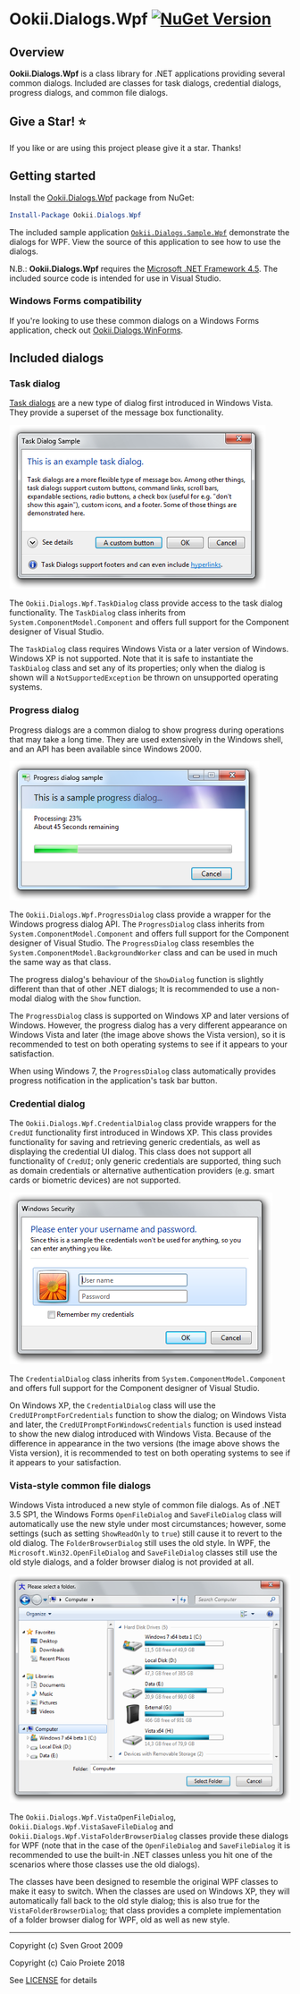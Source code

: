 # Ookii.Dialogs.Wpf [![NuGet Version](http://img.shields.io/nuget/v/Ookii.Dialogs.Wpf.svg?style=flat)](https://www.nuget.org/packages/Ookii.Dialogs.Wpf/)

## Overview

**Ookii.Dialogs.Wpf** is a class library for .NET applications providing several common dialogs. Included are classes for task dialogs, credential dialogs, progress dialogs, and common file dialogs.

## Give a Star! :star:

If you like or are using this project please give it a star. Thanks!

## Getting started

Install the [Ookii.Dialogs.Wpf](https://www.nuget.org/packages/Ookii.Dialogs.Wpf/) package from NuGet:

```powershell
Install-Package Ookii.Dialogs.Wpf
```

The included sample application [`Ookii.Dialogs.Sample.Wpf`](sample/Ookii.Dialogs.Wpf.Sample/) demonstrate the dialogs for WPF. View the source of this application to see how to use the dialogs.

N.B.: **Ookii.Dialogs.Wpf** requires the [Microsoft .NET Framework 4.5](https://www.microsoft.com/en-us/download/details.aspx?id=30653). The included source code is intended for use in Visual Studio.

### Windows Forms compatibility

If you're looking to use these common dialogs on a Windows Forms application, check out [Ookii.Dialogs.WinForms](https://github.com/caioproiete/ookii-dialogs-winforms).

## Included dialogs

### Task dialog

[Task dialogs](https://docs.microsoft.com/en-us/windows/desktop/Controls/task-dialogs-overview) are a new type of dialog first introduced in Windows Vista. They provide a superset of the message box functionality.

![A task dialog](assets/sample-task-dialog.png)

The `Ookii.Dialogs.Wpf.TaskDialog` class provide access to the task dialog functionality. The `TaskDialog` class inherits from `System.ComponentModel.Component` and offers full support for the Component designer of Visual Studio.

The `TaskDialog` class requires Windows Vista or a later version of Windows. Windows XP is not supported. Note that it is safe to instantiate the `TaskDialog` class and set any of its properties; only when the dialog is shown will a `NotSupportedException` be thrown on unsupported operating systems.

### Progress dialog

Progress dialogs are a common dialog to show progress during operations that may take a long time. They are used extensively in the Windows shell, and an API has been available since Windows 2000.

![A progress dialog as it appears on Windows Vista and later](assets/sample-progress-dialog.png)

The `Ookii.Dialogs.Wpf.ProgressDialog` class provide a wrapper for the Windows progress dialog API. The `ProgressDialog` class inherits from `System.ComponentModel.Component` and offers full support for the Component designer of Visual Studio. The `ProgressDialog` class resembles the `System.ComponentModel.BackgroundWorker` class and can be used in much the same way as that class.

The progress dialog's behaviour of the `ShowDialog` function is slightly different than that of other .NET dialogs; It is recommended to use a non-modal dialog with the `Show` function.

The `ProgressDialog` class is supported on Windows XP and later versions of Windows. However, the progress dialog has a very different appearance on Windows Vista and later (the image above shows the Vista version), so it is recommended to test on both operating systems to see if it appears to your satisfaction.

When using Windows 7, the `ProgressDialog` class automatically provides progress notification in the application's task bar button.

### Credential dialog

The `Ookii.Dialogs.Wpf.CredentialDialog` class provide wrappers for the `CredUI` functionality first introduced in Windows XP. This class provides functionality for saving and retrieving generic credentials, as well as displaying the credential UI dialog. This class does not support all functionality of `CredUI`; only generic credentials are supported, thing such as domain credentials or alternative authentication providers (e.g. smart cards or biometric devices) are not supported.

![A credential dialog as it appears on Windows Vista and later](assets/sample-credential-dialog.png)

The `CredentialDialog` class inherits from `System.ComponentModel.Component` and offers full support for the Component designer of Visual Studio.

On Windows XP, the `CredentialDialog` class will use the `CredUIPromptForCredentials` function to show the dialog; on Windows Vista and later, the `CredUIPromptForWindowsCredentials` function is used instead to show the new dialog introduced with Windows Vista. Because of the difference in appearance in the two versions (the image above shows the Vista version), it is recommended to test on both operating systems to see if it appears to your satisfaction.

### Vista-style common file dialogs

Windows Vista introduced a new style of common file dialogs. As of .NET 3.5 SP1, the Windows Forms `OpenFileDialog` and `SaveFileDialog` class will automatically use the new style under most circumstances; however, some settings (such as setting `ShowReadOnly` to `true`) still cause it to revert to the old dialog. The `FolderBrowserDialog` still uses the old style. In WPF, the `Microsoft.Win32.OpenFileDialog` and `SaveFileDialog` classes still use the old style dialogs, and a folder browser dialog is not provided at all.

![The Vista-style folder browser dialog on Windows 7](assets/sample-folderbrowser-dialog.png)

The `Ookii.Dialogs.Wpf.VistaOpenFileDialog`, `Ookii.Dialogs.Wpf.VistaSaveFileDialog` and `Ookii.Dialogs.Wpf.VistaFolderBrowserDialog` classes provide these dialogs for WPF (note that in the case of the `OpenFileDialog` and `SaveFileDialog` it is recommended to use the built-in .NET classes unless you hit one of the scenarios where those classes use the old dialogs).

The classes have been designed to resemble the original WPF classes to make it easy to switch. When the classes are used on Windows XP, they will automatically fall back to the old style dialog; this is also true for the `VistaFolderBrowserDialog`; that class provides a complete implementation of a folder browser dialog for WPF, old as well as new style.

---

Copyright (c) Sven Groot 2009

Copyright (c) Caio Proiete 2018

See [LICENSE](LICENSE) for details
